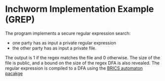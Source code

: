 # Inchworm Implementation Example (GREP)

The program implements a secure regular expression search:

* one party has as input a private regular expression 
* the other party has as input a private file. 

The output is 1 if the regex matches the file and 0 otherwise. The size of the file is public, and a bound on the size of the regex DFA is also revealed.
The regular expression is compiled to a DFA using the [BRICS automaton pacakge](http://www.brics.dk/automaton/) 
